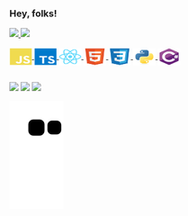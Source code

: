 ### Hey, folks!



<div>
  <a href="https://github.com/Ozzy">
  <img height="300em" src="https://github-readme-stats.vercel.app/api?username=Ozzy&show_icons=true&theme=tokyonight&include_all_commits=true&count_private=true"/>
  <img height="60em" src="https://github-readme-stats.vercel.app/api/top-langs/?username=Ozzy&layout=compact&langs_count=7&theme=tokyonight"/>
</div>
<div style="display: inline_block"><br>
  <img align="center" alt="Ozzy-Python" height="30" width="40" src="https://raw.githubusercontent.com/devicons/devicon/master/icons/javascript/javascript-plain.svg">
  <img align="center" alt="Ozzy-Django" height="30" width="40" src="https://raw.githubusercontent.com/devicons/devicon/master/icons/typescript/typescript-plain.svg">
  <img align="center" alt="Ozzy-Flask" height="30" width="40" src="https://raw.githubusercontent.com/devicons/devicon/master/icons/react/react-original.svg">
  <img align="center" alt="Ozzy-HTML" height="30" width="40" src="https://raw.githubusercontent.com/devicons/devicon/master/icons/html5/html5-original.svg">
  <img align="center" alt="Ozzy-CSS" height="30" width="40" src="https://raw.githubusercontent.com/devicons/devicon/master/icons/css3/css3-original.svg">
  <img align="center" alt="Ozzy-TensorFlow" height="30" width="40" src="https://raw.githubusercontent.com/devicons/devicon/master/icons/python/python-original.svg">
  <img align="center" alt="Ozzy-React" height="30" width="40" src="https://raw.githubusercontent.com/devicons/devicon/master/icons/csharp/csharp-original.svg">
</div>
  
  ##
 
<div> 
  
 <a href="https://discord.gg/pDbY76q8Qf" target="_blank"><img src="https://img.shields.io/badge/Discord-7289DA?style=for-the-badge&logo=discord&logoColor=white" target="_blank"></a> 
  <a href = "mailto:ozzysp@icloud.com"><img src="https://img.shields.io/badge/-iCloud-%23333?style=for-the-badge&logo=icloud&logoColor=white" target="_blank"></a>
  <a href="https://www.linkedin.com/in/ozzypythondev/" target="_blank"><img src="https://img.shields.io/badge/-LinkedIn-%230077B5?style=for-the-badge&logo=linkedin&logoColor=white" target="_blank"></a> 
 
  ![Snake animation](https://github.com/rafaballerini/rafaballerini/blob/output/github-contribution-grid-snake.svg)
 
</div>
